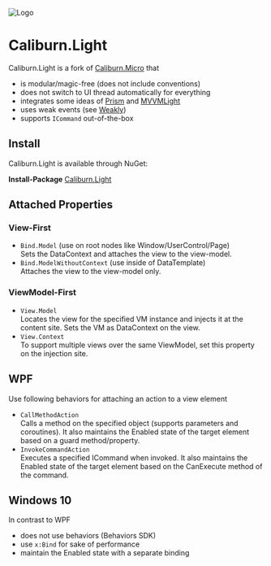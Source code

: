 ![Logo](./logo.png?raw=true)
# Caliburn.Light

Caliburn.Light is a fork of [Caliburn.Micro](http://caliburnmicro.com/) that
- is modular/magic-free (does not include conventions)
- does not switch to UI thread automatically for everything
- integrates some ideas of [Prism](http://msdn.microsoft.com/en-us/library/ff648465.aspx) and [MVVMLight](http://www.mvvmlight.net/) 
- uses weak events (see [Weakly](https://github.com/tibel/Weakly))
- supports `ICommand` out-of-the-box



## Install
Caliburn.Light is available through NuGet:

**Install-Package** [Caliburn.Light](https://www.nuget.org/packages/Caliburn.Light/)



## Attached Properties

### View-First
- `Bind.Model` (use on root nodes like Window/UserControl/Page)  
  Sets the DataContext and attaches the view to the view-model.
- `Bind.ModelWithoutContext` (use inside of DataTemplate)  
  Attaches the view to the view-model only.

### ViewModel-First
- `View.Model`  
  Locates the view for the specified VM instance and injects it at the content site.
  Sets the VM as DataContext on the view.
- `View.Context`  
  To support multiple views over the same ViewModel, set this property on the injection site.



## WPF
Use following behaviors for attaching an action to a view element
- `CallMethodAction`  
  Calls a method on the specified object (supports parameters and coroutines).
  It also maintains the Enabled state of the target element based on a guard method/property.
- `InvokeCommandAction`  
  Executes a specified ICommand when invoked.
  It also maintains the Enabled state of the target element based on the CanExecute method of the command.



## Windows 10
In contrast to WPF
- does not use behaviors (Behaviors SDK)
- use `x:Bind` for sake of performance
- maintain the Enabled state with a separate binding
